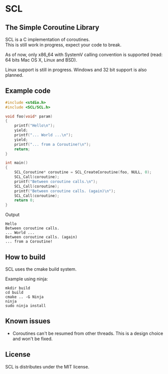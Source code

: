 # SCL
## The Simple Coroutine Library

SCL is a C implementation of coroutines.  
This is still work in progress, expect your code to break.

As of now, only x86_64 with SystemV calling convention is supported (read: 64 bits Mac OS X, Linux and BSD).

Linux support is still in progress. Windows and 32 bit support is also planned.

## Example code

```c
#include <stdio.h>
#include <SCL/SCL.h>

void foo(void* param)
{
    printf("Hello\n");
    yield;
    printf("... World ...\n");
    yield;
    printf("... from a Coroutine!\n");
    return;
}

int main()
{
    SCL_Coroutine* coroutine = SCL_CreateCoroutine(foo, NULL, 0);
    SCL_Call(coroutine);
    printf("Between coroutine calls.\n");
    SCL_Call(coroutine);
    printf("Between coroutine calls. (again)\n");
    SCL_Call(coroutine);
    return 0;
}
```

Output

```
Hello
Between coroutine calls.
... World ...
Between coroutine calls. (again)
... from a Coroutine!
```

## How to build

SCL uses the cmake build system.

Example using ninja:
```
mkdir build
cd build
cmake .. -G Ninja
ninja
sudo ninja install
```

## Known issues

 * Coroutines can't be resumed from other threads. This is a design choice and won't be fixed.

## License

SCL is distributes under the MIT license.
